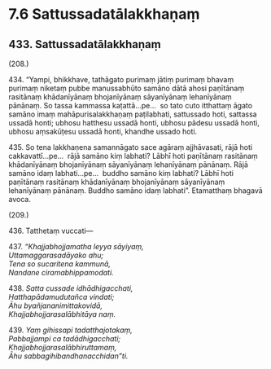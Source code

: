 

# 7.6 Sattussadatālakkhaṇaṃ


## 433\. Sattussadatālakkhaṇaṃ

(208.)

434\. “Yampi, bhikkhave, tathāgato purimaṃ jātiṃ purimaṃ bhavaṃ purimaṃ niketaṃ pubbe manussabhūto samāno dātā ahosi paṇītānaṃ rasitānaṃ khādanīyānaṃ bhojanīyānaṃ sāyanīyānaṃ lehanīyānaṃ pānānaṃ. So tassa kammassa kaṭattā…pe…  so tato cuto itthattaṃ āgato samāno imaṃ mahāpurisalakkhaṇaṃ paṭilabhati, sattussado hoti, sattassa ussadā honti; ubhosu hatthesu ussadā honti, ubhosu pādesu ussadā honti, ubhosu aṃsakūṭesu ussadā honti, khandhe ussado hoti.

435\. So tena lakkhaṇena samannāgato sace agāraṃ ajjhāvasati, rājā hoti cakkavattī…pe…  rājā samāno kiṃ labhati? Lābhī hoti paṇītānaṃ rasitānaṃ khādanīyānaṃ bhojanīyānaṃ sāyanīyānaṃ lehanīyānaṃ pānānaṃ. Rājā samāno idaṃ labhati…pe…  buddho samāno kiṃ labhati? Lābhī hoti paṇītānaṃ rasitānaṃ khādanīyānaṃ bhojanīyānaṃ sāyanīyānaṃ lehanīyānaṃ pānānaṃ. Buddho samāno idaṃ labhati”. Etamatthaṃ bhagavā avoca.

(209.)

436\. Tatthetaṃ vuccati—

437\. _“Khajjabhojjamatha leyya sāyiyaṃ,_  
_Uttamaggarasadāyako ahu;_  
_Tena so sucaritena kammunā,_  
_Nandane ciramabhippamodati._  


438\. _Satta cussade idhādhigacchati,_  
_Hatthapādamudutañca vindati;_  
_Āhu byañjananimittakovidā,_  
_Khajjabhojjarasalābhitāya naṃ._  


439\. _Yaṃ gihissapi tadatthajotakaṃ,_  
_Pabbajjampi ca tadādhigacchati;_  
_Khajjabhojjarasalābhiruttamaṃ,_  
_Āhu sabbagihibandhanacchidan”ti._  




